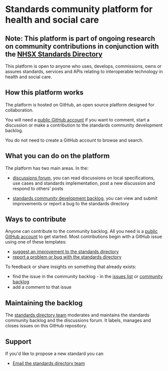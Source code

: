 # Standards community platform for health and social care 
## Note: This platform is part of ongoing research on community contributions in conjunction with the [NHSX Standards Directory](https://github.com/nhsx/standards-registry-discovery)

This platform is open to anyone who uses, develops, commissions, owns or assures standards, services and APIs relating to interoperable technology in health and social care. 

## How this platform works
The platform is hosted on GitHub, an open source platform designed for collaboration. 

You will need a [public GitHub account](https://github.com/) if you want to comment, start a discussion or make a contribution to the standards community development backlog.

You do not need to create a GitHub account to browse and search.  

## What you can do on the platform

The platform has two main areas. In the:

- [discussions forum](https://github.com/nhsx/standards-community-platform-for-health-and-social-care/discussions),
you can read discussions on local specifications, use cases and standards implementation, post a new discussion and respond to others’ posts

- [standards community development backlog](https://github.com/nhsx/standards-community-platform-for-health-and-social-care/projects/1), 
you can view and submit improvements or report a bug to the standards directory

## Ways to contribute
Anyone can contribute to the community backlog. All you need is a [public GitHub account](https://github.com/) to get started. Most contributions begin with a GitHub issue using one of these templates:
- [suggest an improvement to the standards directory](https://github.com/nhsx/standards-community-platform-for-health-and-social-care/issues/new?assignees=&labels=&template=3-suggest-a-new-feature-or-improvement-to-the-standards-directory.md&title=)
- [report a problem or bug with the standards directory](https://github.com/nhsx/standards-community-platform-for-health-and-social-care/issues/new?assignees=&labels=&template=4-report-a-problem-with-the-standards-directory.md&title=)

To feedback or share insights on something that already exists:
- find the issue in the community backlog - in the [issues list](https://github.com/nhsx/standards-community-platform-for-health-and-social-care/issues) or [community backlog](https://github.com/nhsx/standards-community-platform-for-health-and-social-care/projects/1)
- add a comment to that issue

## Maintaining the backlog
The [standards directory team](standards.directory@nhsx.nhs.uk) moderates and maintains the standards community backlog and the discussions forum. It labels, manages and closes issues on this GitHub repository.

## Support
If you'd like to propose a new standard you can
- [Email the standards directory team](standards.directory@nhsx.nhs.uk)
